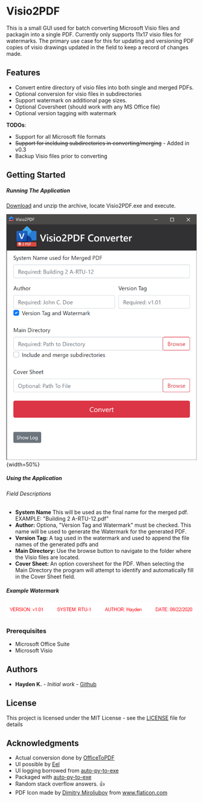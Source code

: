 # Visio2PDF

This is a small GUI used for batch converting Microsoft Visio files and packagin into a single PDF. Currently only supports 11x17 visio files for watermarks. The primary use case for this for updating and versioning PDF copies of visio drawings updated in the field to keep a record of changes made.

## Features

- Convert entire directory of visio files into both single and merged PDFs.
- Optional conversion for visio files in subdirectories
- Support watermark on additional page sizes.
- Optional Coversheet (should work with any MS Office file)
- Optional version tagging with watermark

**TODOs**:

- Support for all Microsoft file formats
- <s>Support for inclduing subdirectories in converting/merging</s> - Added in v0.3
- Backup Visio files prior to converting

## Getting Started

##### Running The Application

[Download](https://github.com/hay-kot/Visio2PDF/releases/tag/v.03) and unzip the archive, locate Visio2PDF.exe and execute.

![](images/ui2.png){width=50%}

##### Using the Application

###### Field Descriptions

- **System Name** This will be used as the final name for the merged pdf. EXAMPLE: "Building 2 A-RTU-12.pdf"
- **Author:** Optiona, "Version Tag and Watermark" must be checked. This name will be used to generate the Watermark for the generated PDF.
- **Version Tag:** A tag used in the watermark and used to append the file names of the generated pdfs and
- **Main Directory:** Use the browse button to navigate to the folder where the Visio files are located.
- **Cover Sheet:** An option coversheet for the PDF. When selecting the Main Directory the program will attempt to identify and automatically fill in the Cover Sheet field.

##### Example Watermark

![](images/watermark.png)

### Prerequisites

- Microsoft Office Suite
- Microsoft Visio

## Authors

- **Hayden K.** - _Initial work_ - [Github](https://github.com/hay-kot)

## License

This project is licensed under the MIT License - see the [LICENSE](LICENSE) file for details

## Acknowledgments

- Actual conversion done by [OfficeToPDF](https://github.com/cognidox/OfficeToPDF)
- UI possible by [Eel](https://github.com/samuelhwilliams/Eel)
- UI logging borrowed from [auto-py-to-exe](https://github.com/brentvollebregt/auto-py-to-exe)
- Packaged with [auto-py-to-exe](https://github.com/brentvollebregt/auto-py-to-exe)
- Random stack overflow answers. :thumbsup:
- <div>PDF Icon made by <a href="https://www.flaticon.com/authors/dimitry-miroliubov" title="Dimitry Miroliubov">Dimitry Miroliubov</a> from <a href="https://www.flaticon.com/" title="Flaticon">www.flaticon.com</a></div>
